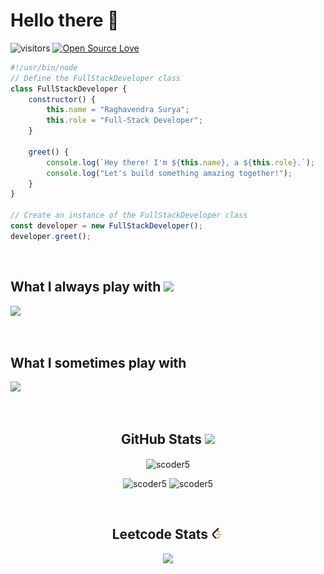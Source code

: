 # Hello there 👋

![visitors](https://komarev.com/ghpvc/?username=scoder5&label=Profile%20views&color=0e75b6&style=flat)
[![Open Source Love](https://badges.frapsoft.com/os/v1/open-source.svg?v=102)](https://github.com/ellerbrock/open-source-badge/)

```javascript
#!/usr/bin/node
// Define the FullStackDeveloper class
class FullStackDeveloper {
    constructor() {
        this.name = "Raghavendra Surya";
        this.role = "Full-Stack Developer";
    }

    greet() {
        console.log(`Hey there! I'm ${this.name}, a ${this.role}.`);
        console.log("Let's build something amazing together!");
    }
}

// Create an instance of the FullStackDeveloper class
const developer = new FullStackDeveloper();
developer.greet();
```
<br />
<h2> What I always play with  <img src = "https://media2.giphy.com/media/QssGEmpkyEOhBCb7e1/giphy.gif?cid=ecf05e47a0n3gi1bfqntqmob8g9aid1oyj2wr3ds3mg700bl&rid=giphy.gif" width = 5%> </h2>

<p align="left">
<img src="https://skillicons.dev/icons?i=cpp,php,mysql,perl,ubuntu,py,js,ts,react,next,tailwind,gitlab,vercel,vscode,postman" />
</p>
<br>

<h2> What I sometimes play with </h2>
<p align="left">
<img src="https://skillicons.dev/icons?i=django,flask,opencv,laravel,flutter,dart,c,html,css,docker,firebase,postgresql,vim" />
</p>
<br>

<h2 align="center">GitHub Stats <img src='https://media1.giphy.com/media/du3J3cXyzhj75IOgvA/giphy.gif?cid=ecf05e47x2g034i9pzwtzzsd3xgg2w9nr94t4tflbbgo3008&rid=giphy.gif' width=5%> </h2>

<p align="center"><img align="center" src="https://github-readme-stats.vercel.app/api/top-langs?username=scoder5&show_icons=true&locale=en&layout=compact" alt="scoder5" /></p>

<p align=center>
  <div align=center>
    <img width="42.5%" src="https://github-readme-stats.vercel.app/api?username=scoder5&show_icons=true&locale=en" alt="scoder5" />
    <img width="45%" src="https://github-readme-streak-stats.herokuapp.com/?user=scoder5&" alt="scoder5" />
  <div/>
<p/>
<br>
<h2 align="center">Leetcode Stats <img src='ccc.png' width=4%> </h2> 
<p align="center"> <a href="https://leetcode.com/scoder5/"><img src="https://leetcard.jacoblin.cool/scoder5?theme=dark&font=Ubuntu&ext=heatmap"/></a> </p>
